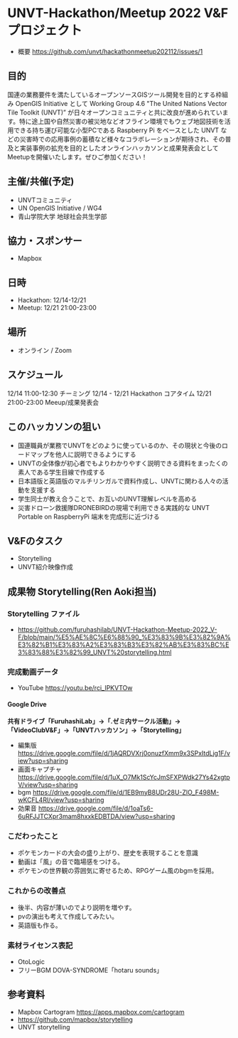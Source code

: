 # UNVT-Hackathon/Meetup 2022 V&Fプロジェクト
- 概要 https://github.com/unvt/hackathonmeetup202112/issues/1
## 目的
国連の業務要件を満たしているオープンソースGISツール開発を目的とする枠組み OpenGIS Initiative として Working Group 4.6 "The United Nations Vector Tile Toolkit (UNVT)” が日々オープンコミュニティと共に改良が進められています。特に途上国や自然災害の被災地などオフライン環境でもウェブ地図技術を活用できる持ち運び可能な小型PCである Raspberry Pi をベースとした UNVT などの災害時での応用事例の蓄積など様々なコラボレーションが期待され、その普及と実装事例の拡充を目的としたオンラインハッカソンと成果発表会としてMeetupを開催いたします。ぜひご参加ください！

## 主催/共催(予定)
- UNVTコミュニティ
- UN OpenGIS Initiative / WG4
- 青山学院大学 地球社会共生学部

## 協力・スポンサー
- Mapbox

## 日時
- Hackathon: 12/14-12/21
- Meetup: 12/21 21:00-23:00

## 場所
- オンライン / Zoom

## スケジュール
12/14 11:00-12:30 チーミング
12/14 - 12/21 Hackathon コアタイム
12/21 21:00-23:00 Meeup/成果発表会

## このハッカソンの狙い
- 国連職員が業務でUNVTをどのように使っているのか、その現状と今後のロードマップを他人に説明できるようにする
- UNVTの全体像が初心者でもよりわかりやすく説明できる資料をまったくの素人である学生目線で作成する
- 日本語版と英語版のマルチリンガルで資料作成し、UNVTに関わる人々の活動を支援する
- 学生同士が教え合うことで、お互いのUNVT理解レベルを高める
- 災害ドローン救援隊DRONEBIRDの現場で利用できる実践的な UNVT Portable on RaspberryPi 端末を完成形に近づける

## V&Fのタスク
- Storytelling
- UNVT紹介映像作成

## 成果物 Storytelling(Ren Aoki担当)
### Storytelling ファイル
- https://github.com/furuhashilab/UNVT-Hackathon-Meetup-2022_V-F/blob/main/%E5%AE%8C%E6%88%90_%E3%83%9B%E3%82%9A%E3%82%B1%E3%83%A2%E3%83%B3%E3%82%AB%E3%83%BC%E3%83%88%E3%82%99_UNVT%20storytelling.html

### 完成動画データ
- YouTube https://youtu.be/rci_IPKVTOw
#### Google Drive
**共有ドライブ「FuruhashiLab」→「.ゼミ内サークル活動」→「VideoClubV&F」→「UNVTハッカソン」→「Storytelling」**
- 編集版 https://drive.google.com/file/d/1jAQRDVXrj0onuzfXmm9x3SPxItdLjg1F/view?usp=sharing
- 画面キャプチャ https://drive.google.com/file/d/1uX_O7Mk1ScYcJmSFXPWdk27Ys42xgtpV/view?usp=sharing
- bgm https://drive.google.com/file/d/1EB9myB8UDr28U-ZlO_F498M-wKCFL4Rl/view?usp=sharing
- 効果音 https://drive.google.com/file/d/1oaTs6-6uRFJJTCXpr3mam8hxxkEDBTDA/view?usp=sharing

### こだわったこと
- ポケモンカードの大会の盛り上がり、歴史を表現することを意識
- 動画は「風」の音で臨場感をつける。
- ポケモンの世界観の雰囲気に寄せるため、RPGゲーム風のbgmを採用。

### これからの改善点
- 後半、内容が薄いのでより説明を増やす。
- pvの演出も考えて作成してみたい。
- 英語版も作る。

### 素材ライセンス表記
- OtoLogic
- フリーBGM DOVA-SYNDROME「hotaru sounds」

## 参考資料
- Mapbox Cartogram https://apps.mapbox.com/cartogram
- https://github.com/mapbox/storytelling
- UNVT storytelling
